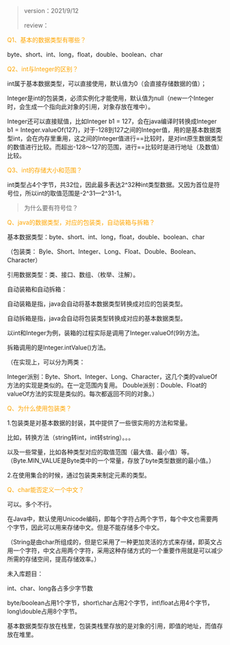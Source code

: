 > version：2021/9/12
>
> review：



<font color='orange'>Q1、基本的数据类型有哪些？</font>

byte、short、int、long，float，double、boolean、char

<font color='orange'>Q2、int与Integer的区别？</font>

int属于基本数据类型，可以直接使用，默认值为0（会直接存储数据的值）；

Integer是int的包装类，必须实例化才能使用，默认值为null（new一个Integer时，会生成一个指向此对象的引用，对象存放在堆中）。

Integer还可以直接赋值，比如Integer b1 = 127，会在java编译时转换成Integer b1 = Integer.valueOf(127)，对于-128到127之间的Integer值，用的是基本数据类型int，会在内存里重用，这之间的Integer值进行==比较时，是对int原生数据类型的数值进行比较。而超出-128〜127的范围，进行==比较时是进行地址（及数值）比较。

<font color='orange'>Q3、int的存储大小和范围？</font>

int类型占4个字节，共32位，因此最多表达2^32种int类型数据。又因为首位是符号位，所以int的取值范围是-2^31—2^31-1。

> 为什么要有符号位？

<font color='orange'>Q、java的数据类型，对应的包装类，自动装箱与拆箱？</font>

基本数据类型：byte、short、int、long，float，double、boolean、char

（包装类：  Byle、Short、Integer、Long、Float、Double、Boolean、Character）

引用数据类型：类、接口、数组、（枚举、注解）。

自动装箱和自动拆箱：

自动装箱是指，java会自动将基本数据类型转换成对应的包装类型。

自动拆箱是指，java会自动将包装类型转换成对应的基本数据类型。

以int和Integer为例，装箱的过程实际是调用了Integer.valueOf(99)方法。

拆箱调用的是Integer.intValue()方法。

（在实现上，可以分为两类：

Integer派别：Byte、Short、Integer、Long、Character，这几个类的valueOf方法的实现是类似的。在一定范围内复用。
Double派别：Double、Float的valueOf方法的实现是类似的。每次都返回不同的对象。）

<font color='orange'>Q、为什么使用包装类？</font>

 1.包装类是对基本数据的封装，其中提供了一些很实用的方法和常量。

比如，转换方法（string转int，int转string）。。。

以及一些常量，比如各种类型对应的取值范围（最大值、最小值）等。（Byte.MIN_VALUE是Byte类中的一个常量，存放了byte类型数据的最小值。）

  2.在使用集合的时候，通过包装类来制定元素的类型。

<font color='orange'>Q、char能否定义一个中文？</font>

可以。多个不行。

在Java中，默认使用Unicode编码，即每个字符占两个字节，每个中文也需要两个字节，因此可以用来存储中文。但是不能存储多个中文。

（String是由char所组成的，但是它采用了一种更加灵活的方式来存储，即英文占用一个字符，中文占用两个字符，采用这种存储方式的一个重要作用就是可以减少所需的存储空间，提高存储效率。）







未入库题目：

int、char、long各占多少字节数

byte/boolean占用1个字节，short\char占用2个字节，int\float占用4个字节，long\double占用8个字节。

基本数据类型存放在栈里，包装类栈里存放的是对象的引用，即值的地址，而值存放在堆里。